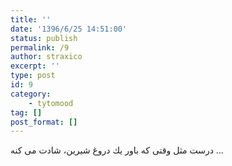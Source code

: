 ```yaml
---
title: ''
date: '1396/6/25 14:51:00'
status: publish
permalink: /9
author: straxico
excerpt: ''
type: post
id: 9
category:
    - tytomood
tag: []
post_format: []
---
```

<div>درست مثل وقتی که ﺑﺎﻭﺭ ﻳﻚ ﺩﺭﻭﻍ ﺷﻴﺮﻳﻦ، ﺷﺎﺩﺕ می کنه …</div>